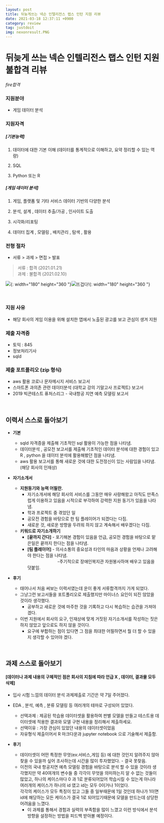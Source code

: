 ```yaml
---
layout: post
title: 뒤늦게쓰는 넥슨 인텔리전스 랩스 인턴 지원 리뷰
date: 2021-03-18 12:37:11 +0900
category: review
tag: justdoit
img: nexonresult.PNG
---
```

# 뒤늦게 쓰는 넥슨 인텔리전스 랩스 인턴 지원 불합격 리뷰<br>

   <em>fire합격</em>
<br>


### 지원분야
* 게임 데이터 분석

### 지원자격

##### [기본능력]  
  
  

1. 데이터에 대한 기본 이해 (데이터를 통계적으로 이해하고, 요약 정리할 수 있는 역량)

2. SQL

3. Python 또는 R

##### [게임 데이터 분석]  


1. 게임, 플랫폼 및 기타 서비스 데이터 기반의 다양한 분석

2. 분석, 설계 , 데이터 추출/가공 , 인사이트 도출

3. 시각화/리포팅

4. 데이터 집계 , 모델링 , 배치관리 , 탐색 , 활용

### 전형 절차

* 서류 > 과제 > 면접 > 발표

> 서류 : 합격 (2021.01.21)  
> 과제 : 불합격 (2021.02.10)  

![](/assets/img/seoryuhab.jpg){: width="180" height="360 "}![뜨겁다!](/assets/img/fire.jpg){: width="180" height="360 "}


<br>

### 지원 사유
* 해당 회사의 게임 이용을 위해 설치한 앱에서 노출된 광고를 보고 관심이 생겨 지원
  
### 제출 자격증  

* 토익 : 845
* 정보처리기사
* sqld

### 제출 포트폴리오 (zip 형식) 

* aws 활용 코로나 문자메시지 서비스 보고서
* 스마트폰 과의존 관련 데이터분석 (대학교 강의 기말고사 프로젝트) 보고서
* 2019 빅콘테스트 퓨처스리그 - 국내항공 지연 예측 모델링 보고서

<br>  

## **이력서 스스로 돌아보기**

* **기본**
	* sqld 자격증을 제출해 기초적인 sql 활용이 가능한 점을 나타냄.
	* 데이터분석 , 공모전 보고서를 제출해 기초적인 데이터 분석에 대한 경험이 있고 R , python 을 데이터 분석에 활용해봤던 점을 나타냄.
	* aws 활용 보고서를 통해 새로운 것에 대한 도전정신이 있는 사람임을 나타냄. (해당 회사의 인재상)<br>  


* **자기소개서**
	* **지원동기와 능력 어필란.**
		* 자기소개서에 해당 회사의 서비스를 그동안 매우 사랑해왔고 아직도 만족스럽게 이용하고 있음을 시적으로 부각하여 강력한 지원 동기가 있음을 나타냄.
		* 학과 프로젝트 중 겪었던 일
		* 공모전 경험을 바탕으로 한 팀 플레이어가 되겠다는 다짐.
		* 새로운 것, 새로운 방향을 두려워 하지 않고 계속해서 배우겠다는 다짐.
	* **키워드로 자기소개하기**
		* **[끝까지 간다]** - 포기해본 경험이 있음을 언급, 공모전 경험을 바탕으로 맡은일은 끝까지 한다는 점을 나타냄.
		* **[팀 플레이어]** - 의사소통의 중요성과 타인의 마음과 상황을 언제나 고려해야 한다는 점을 나타냄. <br>&nbsp;&nbsp;&nbsp;&nbsp;&nbsp;&nbsp;&nbsp;&nbsp;&nbsp;&nbsp;&nbsp;&nbsp;&nbsp;&nbsp;&nbsp;&nbsp;&nbsp;&nbsp;&nbsp;&nbsp;&nbsp;&nbsp;&nbsp;&nbsp;&nbsp;-주기적으로 장애인복지관 자원봉사하며 배우고 있음을 덧붙임. 

* **후기**
	* 태어나서 처음 써보는 이력서였는데 운이 좋게 서류합격까지 가게 되었다.
	* 그냥그런 보고서들을 포트폴리오로 제출했지만 마이너스 요인이 되진 않았을 것이라 생각했다.
		* 공부하고 새로운 것에 마주한 것을 기록하고 다시 복습하는 습관을 가져야 겠다.
	* 이번 지원에서 회사의 요구, 인재상에 맞게 거짓된 자기소개서를 작성하는 짓은 하지 않았고 앞으로도 하지 않을 것이다. 
		* 요구에 부합하는 점이 있다면 그 점을 최대한 어필하면서 뭘 더 할 수 있을지 생각할 수 있어야 겠다.   

<br>  

## **과제 스스로 돌아보기**
####  [데이터나 과제 내용의 구체적인 점은 회사의 지침에 따라 언급 X , 데이터, 결과물 모두 삭제]<br>
* 입사 시험 느낌의 데이터 분석 과제제출로 기간은 약 7일 주어졌다.
* EDA , 분석, 예측 , 분류 모델링 등 여러개의 테마로 구성되어 있었다.
	* 선택과제 : 제공된 학습용 데이터셋을 활용하여 판별 모델을 만들고 테스트용 데이터셋에 적용한 결과와 모델 구현 내용을 정리해서 제출하세요.
	* 선택이유 : 가장 관심이 있었던 내용의 데이터셋이었음
	* 자유형식 제출이어서 R 마크다운과 jupyter notebook 으로 기술해서 제출함.<br>

* **후기**
	* 데이터셋이 어떤 특정한 무엇(ex:서비스,게임 등) 에 대한 것인지 알려주지 않아 찾을 수 있을까 싶어 조사하는데 시간을 많이 투자했었다. - 결국 못찾음.
	* 이전의 국내 항공지연 예측 모델링 경험을 바탕으로 분석 할 수 있을 것이라 생각했지만 약 40여개의 변수들 중 각각이 무엇을 의미하는지 알 수 없는 것들이 많았고, 
 하나의 케이스마다 0 과 1로 분류되어있어 학습시킬 수 있는게 아니라 여러개의 케이스가 하나의 id 였고 id는 모두 0이거나 1이었다.  
각각의 케이스가 모두 특징이 있고 그들 중 일부때문에 1일 것인데 하나가 1이면 id에 해당하는 모든 케이스가 결국 1로 되어있기때문에 모델을 만드는데 상당한 어려움을 느꼈다.
		* 이 과제를 통해서 경험과 실력의 부족함을 많이 느꼈고 이런 방식에서 분석방향을 설정하는 방법을 피드백 받아볼 예정이다.

